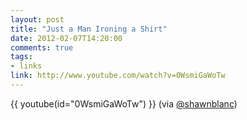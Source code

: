 ```yaml
---
layout: post
title: "Just a Man Ironing a Shirt"
date: 2012-02-07T14:20:00
comments: true
tags:
- links
link: http://www.youtube.com/watch?v=0WsmiGaWoTw
---
```

{{ youtube(id="0WsmiGaWoTw") }}
(via [@shawnblanc](https://twitter.com/#!/shawnblanc/status/166964972549705728 "Shawn Blanc"))
